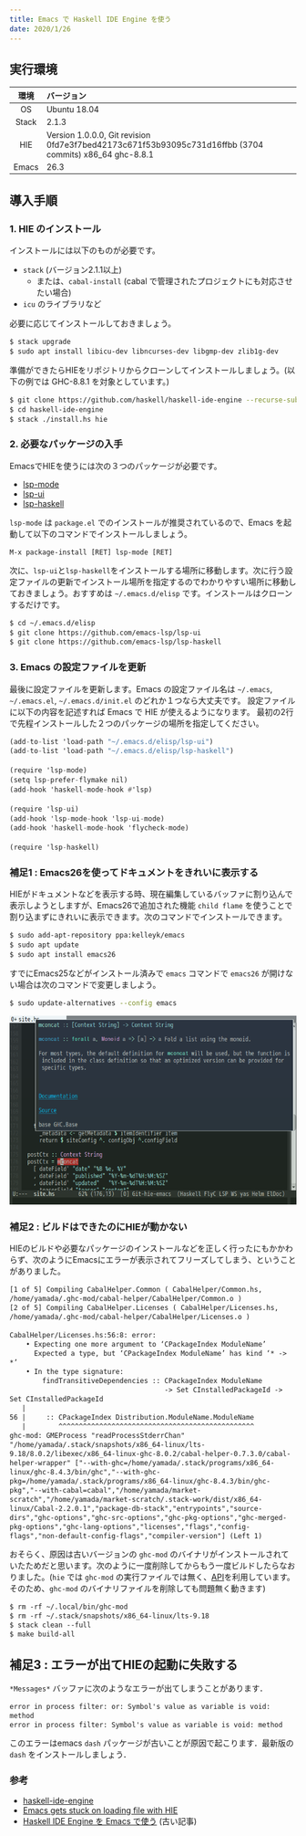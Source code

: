 ```yaml
---
title: Emacs で Haskell IDE Engine を使う
date: 2020/1/26
---
```


## 実行環境

| 環境  | バージョン   |
|:-----:|:-------------|
| OS    | Ubuntu 18.04 |
| Stack |        2.1.3 |
| HIE   | Version 1.0.0.0, Git revision 0fd7e3f7bed42173c671f53b93095c731d16ffbb (3704 commits) x86_64 ghc-8.8.1 |
| Emacs |         26.3 |

## 導入手順

### 1. HIE のインストール

インストールには以下のものが必要です。

- `stack` (バージョン2.1.1以上)
  - または、`cabal-install` (cabal で管理されたプロジェクトにも対応させたい場合)
- `icu` のライブラリなど

必要に応じてインストールしておきましょう。

```sh
$ stack upgrade
$ sudo apt install libicu-dev libncurses-dev libgmp-dev zlib1g-dev
```

準備ができたらHIEをリポジトリからクローンしてインストールしましょう。(以下の例では GHC-8.8.1 を対象としています。)

```sh
$ git clone https://github.com/haskell/haskell-ide-engine --recurse-submodules
$ cd haskell-ide-engine
$ stack ./install.hs hie
```

### 2. 必要なパッケージの入手

EmacsでHIEを使うには次の３つのパッケージが必要です。

- [lsp-mode](https://github.com/emacs-lsp/lsp-mode)
- [lsp-ui](https://github.com/emacs-lsp/lsp-ui)
- [lsp-haskell](https://github.com/emacs-lsp/lsp-haskell)

`lsp-mode` は `package.el` でのインストールが推奨されているので、Emacs を起動して以下のコマンドでインストールしましょう。

```
M-x package-install [RET] lsp-mode [RET]
```

次に、`lsp-ui`と`lsp-haskell`をインストールする場所に移動します。次に行う設定ファイルの更新でインストール場所を指定するのでわかりやすい場所に移動しておきましょう。おすすめは `~/.emacs.d/elisp` です。インストールはクローンするだけです。

```sh
$ cd ~/.emacs.d/elisp
$ git clone https://github.com/emacs-lsp/lsp-ui
$ git clone https://github.com/emacs-lsp/lsp-haskell
```

### 3. Emacs の設定ファイルを更新

最後に設定ファイルを更新します。Emacs の設定ファイル名は `~/.emacs`, `~/.emacs.el`, `~/.emacs.d/init.el` のどれか１つなら大丈夫です。
設定ファイルに以下の内容を記述すれば Emacs で HIE が使えるようになります。
最初の2行で先程インストールした２つのパッケージの場所を指定してください。

```haskell
(add-to-list 'load-path "~/.emacs.d/elisp/lsp-ui")
(add-to-list 'load-path "~/.emacs.d/elisp/lsp-haskell")

(require 'lsp-mode)
(setq lsp-prefer-flymake nil)
(add-hook 'haskell-mode-hook #'lsp)

(require 'lsp-ui)
(add-hook 'lsp-mode-hook 'lsp-ui-mode)
(add-hook 'haskell-mode-hook 'flycheck-mode)

(require 'lsp-haskell)
```

### 補足1 : Emacs26を使ってドキュメントをきれいに表示する

HIEがドキュメントなどを表示する時、現在編集しているバッファに割り込んで表示しようとしますが、Emacs26で追加された機能 `child flame` を使うことで割り込まずにきれいに表示できます。次のコマンドでインストールできます。

```sh
$ sudo add-apt-repository ppa:kelleyk/emacs
$ sudo apt update
$ sudo apt install emacs26
```

すでにEmacs25などがインストール済みで `emacs` コマンドで `emacs26` が開けない場合は次のコマンドで変更しましよう。

```sh
$ sudo update-alternatives --config emacs
```

![きれいに表示されたHIEの画像](/images/hie-emacs.png)

### 補足2 : ビルドはできたのにHIEが動かない

HIEのビルドや必要なパッケージのインストールなどを正しく行ったにもかかわらず、次のようにEmacsにエラーが表示されてフリーズしてしまう、ということがありました。

```shell
[1 of 5] Compiling CabalHelper.Common ( CabalHelper/Common.hs, /home/yamada/.ghc-mod/cabal-helper/CabalHelper/Common.o )
[2 of 5] Compiling CabalHelper.Licenses ( CabalHelper/Licenses.hs, /home/yamada/.ghc-mod/cabal-helper/CabalHelper/Licenses.o )

CabalHelper/Licenses.hs:56:8: error:
    • Expecting one more argument to ‘CPackageIndex ModuleName’
      Expected a type, but ‘CPackageIndex ModuleName’ has kind ‘* -> *’
    • In the type signature:
        findTransitiveDependencies :: CPackageIndex ModuleName
                                      -> Set CInstalledPackageId -> Set CInstalledPackageId
   |
56 |     :: CPackageIndex Distribution.ModuleName.ModuleName
   |        ^^^^^^^^^^^^^^^^^^^^^^^^^^^^^^^^^^^^^^^^^^^^^^^^
ghc-mod: GMEProcess "readProcessStderrChan" "/home/yamada/.stack/snapshots/x86_64-linux/lts-9.18/8.0.2/libexec/x86_64-linux-ghc-8.0.2/cabal-helper-0.7.3.0/cabal-helper-wrapper" ["--with-ghc=/home/yamada/.stack/programs/x86_64-linux/ghc-8.4.3/bin/ghc","--with-ghc-pkg=/home/yamada/.stack/programs/x86_64-linux/ghc-8.4.3/bin/ghc-pkg","--with-cabal=cabal","/home/yamada/market-scratch","/home/yamada/market-scratch/.stack-work/dist/x86_64-linux/Cabal-2.2.0.1","package-db-stack","entrypoints","source-dirs","ghc-options","ghc-src-options","ghc-pkg-options","ghc-merged-pkg-options","ghc-lang-options","licenses","flags","config-flags","non-default-config-flags","compiler-version"] (Left 1)
```

おそらく、原因は古いバージョンの `ghc-mod` のバイナリがインストールされていたためだと思います。次のように一度削除してからもう一度ビルドしたらなおりました。(`hie` では `ghc-mod` の実行ファイルでは無く、[API](https://www.stackage.org/package/ghc-mod)を利用しています。そのため、`ghc-mod` のバイナリファイルを削除しても問題無く動きます)

```shell
$ rm -rf ~/.local/bin/ghc-mod
$ rm -rf ~/.stack/snapshots/x86_64-linux/lts-9.18
$ stack clean --full
$ make build-all
```

## 補足3 : エラーが出てHIEの起動に失敗する

`*Messages*` バッファに次のようなエラーが出てしまうことがあります．

```
error in process filter: or: Symbol's value as variable is void: method
error in process filter: Symbol's value as variable is void: method
```

このエラーはemacs `dash` パッケージが古いことが原因で起こります．最新版の `dash` をインストールしましょう．

### 参考

- [haskell-ide-engine](https://github.com/haskell/haskell-ide-engine)
- [Emacs gets stuck on loading file with HIE](https://github.com/haskell/haskell-ide-engine/issues/750)
- [Haskell IDE Engine を Emacs で使う](https://haskell.e-bigmoon.com/posts/2018/03-26-hie-emacs.html) (古い記事)
